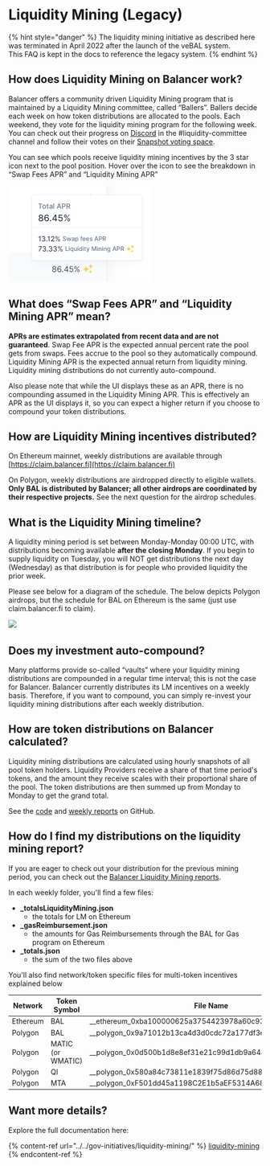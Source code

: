 # Liquidity Mining (Legacy)

{% hint style="danger" %}
The liquidity mining initiative as described here was terminated in April 2022 after the launch of the veBAL system.\
This FAQ is kept in the docs to reference the legacy system.
{% endhint %}

## How does Liquidity Mining on Balancer work?

Balancer offers a community driven Liquidity Mining program that is maintained by a Liquidity Mining committee, called “Ballers”. Ballers decide each week on how token distributions are allocated to the pools. Each weekend, they vote for the liquidity mining program for the following week. You can check out their progress on [Discord](https://discord.com/invite/ARJWaeF) in the #liquidity-committee channel and follow their votes on their [Snapshot voting space](https://snapshot.org/#/ballersvote.eth).

You can see which pools receive liquidity mining incentives by the 3 star icon next to the pool position. Hover over the icon to see the breakdown in “Swap Fees APR” and “Liquidity Mining APR”

![](../../.gitbook/assets/Untitled.png)

## What does “Swap Fees APR” and “Liquidity Mining APR” mean?

**APRs are estimates extrapolated from recent data and are not guaranteed**. Swap Fee APR is the expected annual percent rate the pool gets from swaps. Fees accrue to the pool so they automatically compound. Liquidity Mining APR is the expected annual return from liquidity mining. Liquidity mining distributions do not currently auto-compound.

Also please note that while the UI displays these as an APR, there is no compounding assumed in the Liquidity Mining APR. This is effectively an APR as the UI displays it, so you can expect a higher return if you choose to compound your token distributions.

## How are Liquidity Mining incentives distributed?

On Ethereum mainnet, weekly distributions are available through [https://claim.balancer.fi](https://claim.balancer.fi)

On Polygon, weekly distributions are airdropped directly to eligible wallets. **Only BAL is distributed by Balancer; all other airdrops are coordinated by their respective projects.** See the next question for the airdrop schedules.

## What is the Liquidity Mining timeline?

A liquidity mining period is set between Monday-Monday 00:00 UTC, with distributions becoming available **after the closing Monday**. If you begin to supply liquidity on Tuesday, you will NOT get distributions the next day (Wednesday) as that distribution is for people who provided liquidity the prior week.

Please see below for a diagram of the schedule. The below depicts Polygon airdrops, but the schedule for BAL on Ethereum is the same (just use claim.balancer.fi to claim).

![](../../.gitbook/assets/BAL\_LMMechanics\_v2.png)

## Does my investment auto-compound?

Many platforms provide so-called “vaults” where your liquidity mining distributions are compounded in a regular time interval; this is not the case for Balancer. Balancer currently distributes its LM incentives on a weekly basis. Therefore, if you want to compound, you can simply re-invest your liquidity mining distributions after each weekly distribution.

## **How are token distributions on Balancer calculated?**

Liquidity mining distributions are calculated using hourly snapshots of all pool token holders. Liquidity Providers receive a share of that time period's tokens, and the amount they receive scales with their proportional share of the pool. The token distributions are then summed up from Monday to Monday to get the grand total.

See the [code](https://github.com/balancer-labs/bal-mining-scripts) and [weekly reports](https://github.com/balancer-labs/bal-mining-scripts/tree/master/reports) on GitHub.

## How do I find my distributions on the liquidity mining report?

If you are eager to check out your distribution for the previous mining period, you can check out the [Balancer Liquidity Mining reports](https://github.com/balancer-labs/bal-mining-scripts/tree/master/reports).

In each weekly folder, you'll find a few files:

* **\_totalsLiquidityMining.json**
  * the totals for LM on Ethereum
* **\_gasReimbursement.json**
  * the amounts for Gas Reimbursements through the BAL for Gas program on Ethereum
* **\_totals.json**
  * the sum of the two files above

You'll also find network/token specific files for multi-token incentives explained below

| Network  | Token Symbol      | File Name                                                     |   |
| -------- | ----------------- | ------------------------------------------------------------- | - |
| Ethereum | BAL               | \_\_ethereum\_0xba100000625a3754423978a60c9317c58a424e3d.json |   |
| Polygon  | BAL               | \_\_polygon\_0x9a71012b13ca4d3d0cdc72a177df3ef03b0e76a3.json  |   |
| Polygon  | MATIC (or WMATIC) | \_\_polygon\_0x0d500b1d8e8ef31e21c99d1db9a6444d3adf1270.json  |   |
| Polygon  | QI                | \_\_polygon\_0x580a84c73811e1839f75d86d75d88cca0c241ff4.json  |   |
| Polygon  | MTA               | \_\_polygon\_0xF501dd45a1198C2E1b5aEF5314A68B9006D842E0.json  |   |

## Want more details?

Explore the full documentation here:

{% content-ref url="../../gov-initiatives/liquidity-mining/" %}
[liquidity-mining](../../gov-initiatives/liquidity-mining/)
{% endcontent-ref %}
